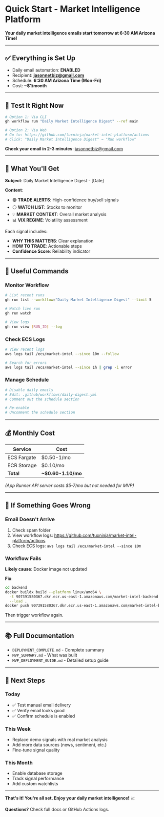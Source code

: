 # Quick Start - Market Intelligence Platform

**Your daily market intelligence emails start tomorrow at 6:30 AM Arizona Time!**

---

## ✅ Everything is Set Up

- Daily email automation: **ENABLED**
- Recipient: **jasonnetbiz@gmail.com**
- Schedule: **6:30 AM Arizona Time (Mon-Fri)**
- Cost: **~$1/month**

---

## 🧪 Test It Right Now

```bash
# Option 1: Via CLI
gh workflow run "Daily Market Intelligence Digest" --ref main

# Option 2: Via Web
# Go to: https://github.com/tuxninja/market-intel-platform/actions
# Click: "Daily Market Intelligence Digest" → "Run workflow"
```

**Check your email in 2-3 minutes**: jasonnetbiz@gmail.com

---

## 📧 What You'll Get

**Subject**: Daily Market Intelligence Digest - [Date]

**Content**:
- 🟢 **TRADE ALERTS**: High-confidence buy/sell signals
- ⚪ **WATCH LIST**: Stocks to monitor
- 💡 **MARKET CONTEXT**: Overall market analysis
- 📊 **VIX REGIME**: Volatility assessment

Each signal includes:
- **WHY THIS MATTERS**: Clear explanation
- **HOW TO TRADE**: Actionable steps
- **Confidence Score**: Reliability indicator

---

## 🔧 Useful Commands

### Monitor Workflow
```bash
# List recent runs
gh run list --workflow="Daily Market Intelligence Digest" --limit 5

# Watch live run
gh run watch

# View logs
gh run view [RUN_ID] --log
```

### Check ECS Logs
```bash
# View recent logs
aws logs tail /ecs/market-intel --since 10m --follow

# Search for errors
aws logs tail /ecs/market-intel --since 1h | grep -i error
```

### Manage Schedule
```bash
# Disable daily emails
# Edit: .github/workflows/daily-digest.yml
# Comment out the schedule section

# Re-enable
# Uncomment the schedule section
```

---

## 💰 Monthly Cost

| Service | Cost |
|---------|------|
| ECS Fargate | $0.50-1/mo |
| ECR Storage | $0.10/mo |
| **Total** | **~$0.60-1.10/mo** |

*(App Runner API server costs $5-7/mo but not needed for MVP)*

---

## 🐛 If Something Goes Wrong

### Email Doesn't Arrive
1. Check spam folder
2. View workflow logs: https://github.com/tuxninja/market-intel-platform/actions
3. Check ECS logs: `aws logs tail /ecs/market-intel --since 10m`

### Workflow Fails
**Likely cause**: Docker image not updated

**Fix**:
```bash
cd backend
docker buildx build --platform linux/amd64 \
  -t 907391580367.dkr.ecr.us-east-1.amazonaws.com/market-intel-backend:latest \
  --load .
docker push 907391580367.dkr.ecr.us-east-1.amazonaws.com/market-intel-backend:latest
```

Then trigger workflow again.

---

## 📚 Full Documentation

- `DEPLOYMENT_COMPLETE.md` - Complete summary
- `MVP_SUMMARY.md` - What was built
- `MVP_DEPLOYMENT_GUIDE.md` - Detailed setup guide

---

## 🎯 Next Steps

### Today
- ✅ Test manual email delivery
- ✅ Verify email looks good
- ✅ Confirm schedule is enabled

### This Week
- Replace demo signals with real market analysis
- Add more data sources (news, sentiment, etc.)
- Fine-tune signal quality

### This Month
- Enable database storage
- Track signal performance
- Add custom watchlists

---

**That's it! You're all set. Enjoy your daily market intelligence!** 📈

**Questions?** Check full docs or GitHub Actions logs.
